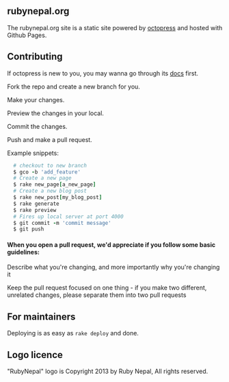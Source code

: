## rubynepal.org

The rubynepal.org site is a static site powered by [octopress](http://octopress.org/) and hosted with Github Pages.

## Contributing

If octopress is new to you, you may wanna go through its [docs](http://octopress.org/docs/) first.

Fork the repo and create a new branch for you.

Make your changes.

Preview the changes in your local.

Commit the changes.

Push and make a pull request.

Example snippets:

``` ruby
  # checkout to new branch
  $ gco -b 'add_feature'
  # Create a new page
  $ rake new_page[a_new_page]
  # Create a new blog post
  $ rake new_post[my_blog_post]
  $ rake generate
  $ rake preview
  # Fires up local server at port 4000
  $ git commit -m 'commit message'
  $ git push
```

#### When you open a pull request, we'd appreciate if you follow some basic guidelines:

Describe what you're changing, and more importantly why you're changing it

Keep the pull request focused on one thing - if you make two different, unrelated changes, please separate them into two pull requests

## For maintainers

Deploying is as easy as `rake deploy` and done.

## Logo licence

"RubyNepal" logo is Copyright 2013 by Ruby Nepal, All rights reserved.
